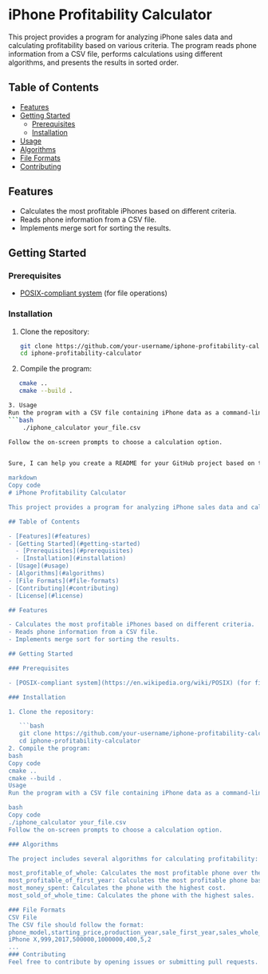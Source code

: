 # iPhone Profitability Calculator

This project provides a program for analyzing iPhone sales data and calculating profitability based on various criteria. The program reads phone information from a CSV file, performs calculations using different algorithms, and presents the results in sorted order.

## Table of Contents

- [Features](#features)
- [Getting Started](#getting-started)
  - [Prerequisites](#prerequisites)
  - [Installation](#installation)
- [Usage](#usage)
- [Algorithms](#algorithms)
- [File Formats](#file-formats)
- [Contributing](#contributing)

## Features

- Calculates the most profitable iPhones based on different criteria.
- Reads phone information from a CSV file.
- Implements merge sort for sorting the results.

## Getting Started

### Prerequisites

- [POSIX-compliant system](https://en.wikipedia.org/wiki/POSIX) (for file operations)

### Installation

1. Clone the repository:

   ```bash
   git clone https://github.com/your-username/iphone-profitability-calculator.git
   cd iphone-profitability-calculator
2. Compile the program:
```bash
   cmake ..
   cmake --build .

3. Usage
Run the program with a CSV file containing iPhone data as a command-line argument:
```bash
    ./iphone_calculator your_file.csv

Follow the on-screen prompts to choose a calculation option.


Sure, I can help you create a README for your GitHub project based on the provided code. A good README typically includes information about what the project does, how to use it, and any relevant details for contributors or users. Here's a template for your README:

markdown
Copy code
# iPhone Profitability Calculator

This project provides a program for analyzing iPhone sales data and calculating profitability based on various criteria. The program reads phone information from a CSV file, performs calculations using different algorithms, and presents the results in sorted order.

## Table of Contents

- [Features](#features)
- [Getting Started](#getting-started)
  - [Prerequisites](#prerequisites)
  - [Installation](#installation)
- [Usage](#usage)
- [Algorithms](#algorithms)
- [File Formats](#file-formats)
- [Contributing](#contributing)
- [License](#license)

## Features

- Calculates the most profitable iPhones based on different criteria.
- Reads phone information from a CSV file.
- Implements merge sort for sorting the results.

## Getting Started

### Prerequisites

- [POSIX-compliant system](https://en.wikipedia.org/wiki/POSIX) (for file operations)

### Installation

1. Clone the repository:

   ```bash
   git clone https://github.com/your-username/iphone-profitability-calculator.git
   cd iphone-profitability-calculator
2. Compile the program:
bash
Copy code
cmake ..
cmake --build .
Usage
Run the program with a CSV file containing iPhone data as a command-line argument:

bash
Copy code
./iphone_calculator your_file.csv
Follow the on-screen prompts to choose a calculation option.

### Algorithms

The project includes several algorithms for calculating profitability:

most_profitable_of_whole: Calculates the most profitable phone over the entire period.
most_profitable_of_first_year: Calculates the most profitable phone based on first-year sales.
most_money_spent: Calculates the phone with the highest cost.
most_sold_of_whole_time: Calculates the phone with the highest sales.

### File Formats
CSV File
The CSV file should follow the format:
phone_model,starting_price,production_year,sale_first_year,sales_whole_time,bill_of_materials,price_inflation,bill_of_materials_inflation
iPhone X,999,2017,500000,1000000,400,5,2
...
### Contributing
Feel free to contribute by opening issues or submitting pull requests. Please follow the code of conduct.


